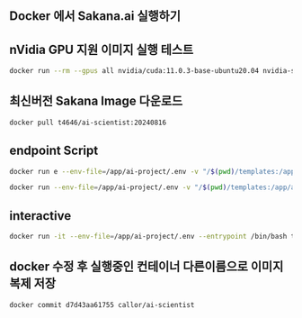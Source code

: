 ## Docker 에서 Sakana.ai 실행하기

## nVidia GPU 지원 이미지 실행 테스트
```bash
docker run --rm --gpus all nvidia/cuda:11.0.3-base-ubuntu20.04 nvidia-smi
```

## 최신버전 Sakana Image 다운로드
```bash
docker pull t4646/ai-scientist:20240816
```

## endpoint Script
```bash
docker run e --env-file=/app/ai-project/.env -v "/$(pwd)/templates:/app/ai-project/AI-Scientist/templates" t4646/ai-scientist:20240817 --model gpt-4o-2024-05-13 --experiment 2d_diffusion --num-ideas 1
```

```bash
docker run --env-file=/app/ai-project/.env -v "/$(pwd)/templates:/app/ai-project/AI-Scientist/templates" t4646/ai-scientist:20240817 --model gpt-4o-2024-05-13 --experiment 2d_diffusion --num-ideas 1
```

## interactive
```bash
docker run -it --env-file=/app/ai-project/.env --entrypoint /bin/bash t4646/ai-scientist:20240817
```

## docker 수정 후 실행중인 컨테이너 다른이름으로 이미지 복제 저장
```bash
docker commit d7d43aa61755 callor/ai-scientist
```
